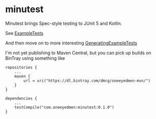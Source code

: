 # minutest

Minutest brings Spec-style testing to JUnit 5 and Kotlin.

See [ExampleTests](src/test/kotlin/com/oneeyedmen/minutest/ExampleTests.kt)

And then move on to more interesting [GeneratingExampleTests](src/test/kotlin/com/oneeyedmen/minutest/GeneratingExampleTests.kt)

I'm not yet publishing to Maven Central, but you can pick up builds on BinTray using something like

```
repositories {
    ...
    maven {
        url = uri("https://dl.bintray.com/dmcg/oneeyedmen-mvn/")
    }
}

dependencies {
    ...
    testCompile("com.oneeyedmen:minutest:0.1.0")
}
```
